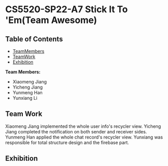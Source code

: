 ﻿# CS5520-SP22-A7 Stick It To 'Em(Team Awesome)

## Table of Contents

- [TeamMembers](#TeamMembers)
- [TeamWork](#TeamWork)
- [Exhibition](#Exhibition)

**Team Members:**
- Xiaomeng Jiang
- Yicheng Jiang
- Yunmeng Han
- Yunxiang Li

## Team Work

Xiaomeng Jiang implemented the whole user info's recycler view.
Yicheng Jiang completed the notification on both sender and receiver sides.
Yunmeng Han applied the whole chat record's recycler view.
Yunxiang was responsible for total structure design and the firebase part.


## Exhibition

<div align="center"> <img src=""/> </div>

<div align="center"> <img src=""/> </div>
